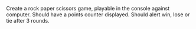 Create a rock paper scissors game, playable in the console against computer. Should have a points counter displayed. Should alert win, lose or tie after 3 rounds.